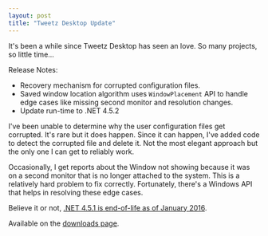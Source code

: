 ```yaml
---
layout: post
title: "Tweetz Desktop Update"
---
```

It's been a while since Tweetz Desktop has seen an love. So many projects, so little time...

Release Notes:

- Recovery mechanism for corrupted configuration files.
- Saved window location algorithm uses `WindowPlacement` API to handle edge cases like missing second monitor and resolution changes.
- Update run-time to .NET 4.5.2

I've been unable to determine why the user configuration files get corrupted. It's rare but it does happen. Since it can happen, I've added code to detect the corrupted file and delete it. Not the most elegant approach but the only one I can get to reliably work.

Occasionally, I get reports about the Window not showing because it was on a second monitor that is no longer attached to the system. This is a relatively hard problem to fix correctly. Fortunately, there's a Windows API that helps in resolving these edge cases.

Believe it or not, [.NET 4.5.1 is end-of-life as of January 2016](http://blogs.msdn.com/b/dotnet/archive/2014/08/07/moving-to-the-net-framework-4-5-2.aspx).

Available on the [downloads page](http://mike-ward.net/downloads).